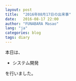 ```yaml
---
layout: post
title:  "2016年08月17日の出来事"
date:   2016-08-17 22:00
author: "FUNABARA Masao"
lang: "ja"
categories: blog
tags: diary
---
```


本日は、

* システム開発

を行いました。
